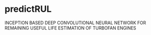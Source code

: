 # predictRUL
INCEPTION BASED DEEP CONVOLUTIONAL NEURAL NETWORK FOR REMAINING USEFUL LIFE ESTIMATION OF TURBOFAN ENGINES

